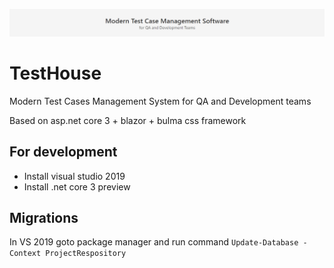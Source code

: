 ![Alt text](TestHouse.png?raw=true "TestHouse")

# TestHouse
Modern Test Cases Management System for QA and Development teams

Based on asp.net core 3 + blazor + bulma css framework

## For development
* Install visual studio 2019
* Install .net core 3 preview

## Migrations
In VS 2019 goto package manager and run command
```Update-Database -Context ProjectRespository```
